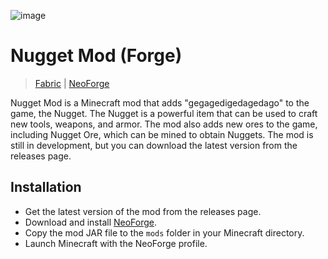 ![image](https://cloud-of05tw1vn-hack-club-bot.vercel.app/0nugget_mod.png)
# Nugget Mod (Forge)  
> [Fabric](https://github.com/sillyangel/nuggetfabric) | [NeoForge](https://github.com/sillyangel/nuggetneoforge)

Nugget Mod is a Minecraft mod that adds "gegagedigedagedago" to the game, the Nugget. The Nugget is a powerful item that can be used to craft new tools, weapons, and armor. The mod also adds new ores to the game, including Nugget Ore, which can be mined to obtain Nuggets. The mod is still in development, but you can download the latest version from the releases page.

## Installation

- Get the latest version of the mod from the releases page.  
- Download and install [NeoForge](https://neoforged.net/).  
- Copy the mod JAR file to the `mods` folder in your Minecraft directory.  
- Launch Minecraft with the NeoForge profile.  
